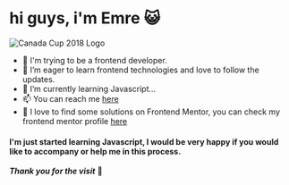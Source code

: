 # hi guys, i'm Emre 😺
![Canada Cup 2018 Logo](https://startgg.imgix.net/images/tournament/56753/image-27e8c63e576a1311f73a7851b15c417d.png)



- 👋 I'm trying to be a frontend developer. 
- 👀 I’m eager to learn frontend technologies and love to follow the updates.
- 🌱 I’m currently learning Javascript...
- 📫 You can reach me [here](https://www.emrerdogan.com)
- 🎯 I love to find some solutions on Frontend Mentor, you can check my frontend mentor profile [here](https://www.frontendmentor.io/profile/alwaysJunior)

#### I'm just started learning Javascript, I would be very happy if you would like to accompany or help me in this process.

**_Thank you for the visit_** 🤙
